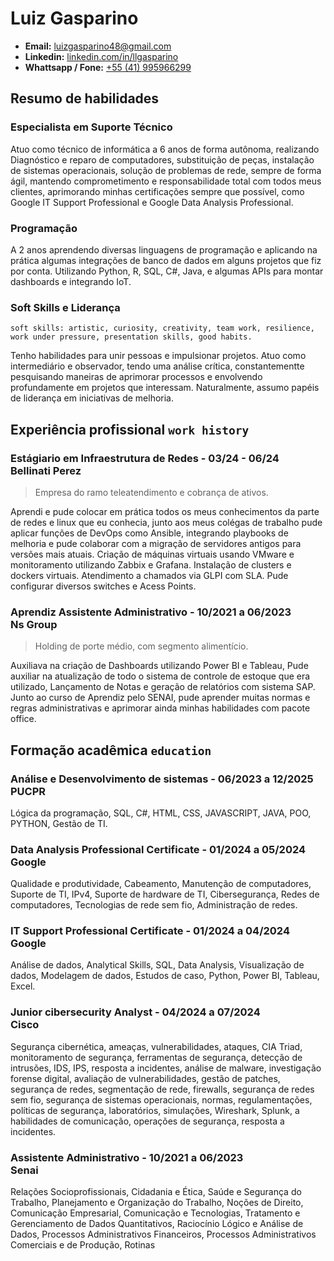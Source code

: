 

# Luiz Gasparino

* **Email:** [luizgasparino48@gmail.com](mailto:luizgasparino48@gmail.com)
* **Linkedin:** [linkedin.com/in/llgasparino](https://linkedin.com/in/llgasparino)
* **Whattsapp / Fone:** [+55 (41) 995966299](https://wa.me/+5541995966299)

## Resumo de habilidades

### Especialista em Suporte Técnico

Atuo como técnico de informática a 6 anos de forma autônoma, realizando Diagnóstico e reparo de computadores, substituição de peças, instalação de sistemas operacionais, solução de problemas de rede, sempre de forma ágil, mantendo comprometimento e responsabilidade total com todos meus clientes, aprimorando minhas certificações sempre que possível, como Google IT Support Professional  e Google Data Analysis Professional. 

### Programação 

A 2 anos aprendendo diversas linguagens de programação e aplicando na prática algumas integrações de banco de dados em alguns projetos que fiz por conta. Utilizando Python, R, SQL, C#, Java, e algumas APIs para montar dashboards e integrando IoT.
<!--

### Hobbies

Gosto muito de ler e estudar, amo ver filmes clássicos e sempre que posso eu vejo. Gosto muito de me organizar e listar praticamente tudo na minha vida. Gosto muito de livros de administração e de mindset.
-->

### Soft Skills e Liderança

`soft skills: artistic, curiosity, creativity, team work, resilience, work under pressure, presentation skills, good habits.`

Tenho habilidades para unir pessoas e impulsionar projetos. Atuo como intermediário e observador, tendo uma análise crítica, constantementte pesquisando maneiras de aprimorar processos e envolvendo profundamente em projetos que interessam. Naturalmente, assumo papéis de liderança em iniciativas de melhoria.

## Experiência profissional `work history`

### Estágiario em Infraestrutura de Redes - 03/24 - 06/24 <br>Bellinati Perez

> Empresa do ramo teleatendimento e cobrança de ativos.

Aprendi e pude colocar em prática todos os meus conhecimentos da parte de redes e linux que eu conhecia, junto aos meus colégas de trabalho pude aplicar funções de DevOps como Ansible, integrando playbooks de melhoria e pude colaborar com a migração de servidores antigos para versões mais atuais. Criação de máquinas virtuais usando VMware e monitoramento utilizando Zabbix e Grafana. Instalação de clusters e dockers virtuais. Atendimento a chamados via GLPI com SLA. Pude configurar diversos switches e Acess Points.

### Aprendiz Assistente Administrativo - 10/2021 a 06/2023 <br>Ns Group

> Holding de porte médio, com segmento alimentício.

Auxiliava na criação de Dashboards utilizando Power BI e Tableau, Pude auxiliar na atualização de todo o sistema de controle de estoque que era utilizado, Lançamento de Notas e geração de relatórios com sistema SAP.
Junto ao curso de Aprendiz pelo SENAI, pude aprender muitas normas e regras administrativas e aprimorar ainda minhas habilidades com pacote office.

## Formação acadêmica `education`

### Análise e Desenvolvimento de sistemas - 06/2023 a 12/2025<br>PUCPR

Lógica da programação, SQL, C#, HTML, CSS, JAVASCRIPT, JAVA, POO, PYTHON, Gestão de TI.

### Data Analysis Professional Certificate - 01/2024 a 05/2024<br>Google

Qualidade e produtividade, Cabeamento, Manutenção de computadores, Suporte de TI, IPv4, Suporte de hardware de TI, Cibersegurança, Redes de computadores, Tecnologias de rede sem fio, Administração de redes.

### IT Support Professional Certificate - 01/2024 a 04/2024<br>Google

Análise de dados, Analytical Skills, SQL, Data Analysis, Visualização de dados, Modelagem de dados, Estudos de caso, Python, Power BI, Tableau, Excel.

### Junior cibersecurity Analyst - 04/2024 a 07/2024<br>Cisco

Segurança cibernética, ameaças, vulnerabilidades, ataques, CIA Triad, monitoramento de segurança, ferramentas de segurança, detecção de intrusões, IDS, IPS, resposta a incidentes, análise de malware, investigação forense digital, avaliação de vulnerabilidades, gestão de patches, segurança de redes, segmentação de rede, firewalls, segurança de redes sem fio, segurança de sistemas operacionais, normas, regulamentações, políticas de segurança, laboratórios, simulações, Wireshark, Splunk, a habilidades de comunicação, operações de segurança, resposta a incidentes.

### Assistente Administrativo - 10/2021 a 06/2023<br>Senai

Relações Socioprofissionais, Cidadania e Ética, Saúde e Segurança do Trabalho, Planejamento e Organização do Trabalho, Noções de Direito, Comunicação Empresarial, Comunicação e Tecnologias, Tratamento e Gerenciamento de Dados Quantitativos, Raciocínio Lógico e Análise de Dados, Processos Administrativos Financeiros, Processos Administrativos Comerciais e de Produção, Rotinas 



